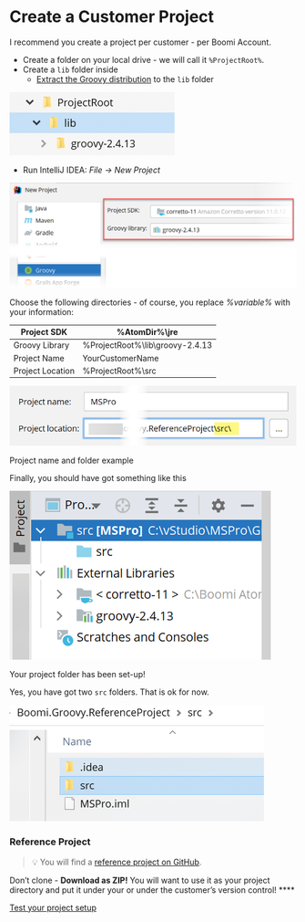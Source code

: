 # Create a Customer Project

I recommend you create a project per customer - per Boomi Account.

- Create a folder on your local drive - we will call it `%ProjectRoot%`.
- Create a `lib` folder inside
    - [Extract the Groovy distribution](https://www.notion.so/Preparation-c8092a0505bf4333aa325b31ed2f0d6f?pvs=21) to the `lib` folder

![Untitled](Create%20a%20Customer%20Project%202df4a711ccc44a5e8093d52c50fa43a5/Untitled.png)

- Run IntelliJ IDEA: *File → New Project*

![Untitled](Create%20a%20Customer%20Project%202df4a711ccc44a5e8093d52c50fa43a5/Untitled%201.png)

Choose the following directories - of course, you replace *%variable%* with your information:

| Project SDK | %AtomDir%\jre |
| --- | --- |
| Groovy Library | %ProjectRoot%\lib\groovy-2.4.13 |
| Project Name | YourCustomerName |
| Project Location | %ProjectRoot%\src |

![Project name and folder example](Create%20a%20Customer%20Project%202df4a711ccc44a5e8093d52c50fa43a5/Untitled%202.png)

Project name and folder example

Finally, you should have got something like this

![Untitled](Create%20a%20Customer%20Project%202df4a711ccc44a5e8093d52c50fa43a5/Untitled%203.png)

Your project folder has been set-up! 

Yes, you have got two `src` folders. That is ok for now.

![Untitled](Create%20a%20Customer%20Project%202df4a711ccc44a5e8093d52c50fa43a5/Untitled%204.png)

### Reference Project

> 💡 You will find a [reference project on GitHub](https://github.com/SchmidteServices/Boomi.Groovy.ReferenceProject.git).
> 

Don’t clone - **Download as ZIP!** You will want to use it as your project directory and put it under your or under the customer’s version control! ****

[Test your project setup](Create%20a%20Customer%20Project%202df4a711ccc44a5e8093d52c50fa43a5/Test%20your%20project%20setup%208cfaac77237644e29a4179d91c3cf94e.md)